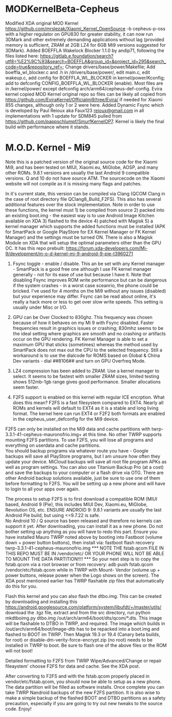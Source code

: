 # MODKernelBeta-Cepheus
Modified XDA original MOD Kernel https://github.com/mrslezak/Xiaomi_Kernel_OpenSource -b cepheus-p-oss with a higher regulator on GPU830 for greater stability, it can now run 3DMark and other extremely demanding applications without lag (provided memory is sufficient, ZRAM at 2GB LZ4 for 6GB Mi9 versions suggested for 3DMark).  Added BOEFFLA Wakelock Blocker 1.1.0 by andip71, following the files listed here: https://gitlab.e.foundation/search?utf8=%E2%9C%93&search=BOEFFLA&group_id=&project_id=295&search_code=true&repository_ref=; Change drivers/base/power/Makefile; Add boeffla_wl_blocker.c and .h in /drivers/base/power/, edit main.c, edit wakeup.c, add config for BOEFFLA_WL_BLOCKER in kernel/power/Kconfig; add to defconfig CONFIG_BOEFFLA_WL_BLOCKER (enable).  Most files are in /kernel/power/ except defconfig arch/arm64/cepheus-def-config.  Evira kernel copied MOD Kernel original repo so files can be likely all copied from https://github.com/EviraKernel/Officialmi9/tree/Evira/ if needed for Xiaomi 855 changes, although only 1 or 2 were here.  Added Dynamic Fsync which is developed by Paul Reioux aka Faux123 <reioux@gmail.com> in all implementations with 1 update for SDM845 pulled from https://github.com/pappschlumpf/SmurfKernelOP7.  Kernel is likely the final build with performance where it stands.

M.O.D. Kernel - Mi9
==========================

Note this is a patched version of the original source code for the Xiaomi Mi9, and has been tested on MIUI, Xiaomi.eu, MiGlobe,
AOSP, and many other ROMs.  9.8.1 versions are usually the last Android 9 compatible versions.  Q and 10 do not have source ATM.
The sourcecode on the Xiaomi website will not compile as it is missing many flags and patches.

In it's current state, this version can be compiled via Clang (QCOM Clang in the case of root directory file QClang8_Build_F2FS).
This also has several additional features over the stock implementation.  Note in order to use these functions, the kernel must 1)
be compiled from source 2) packed into an existing boot.img - the easiest way is to use Android Image Kitchen available on XDA
3) flashed to the device 4) patched with Magisk 5) a kernel manager which supports the added functions must be installed 
(APK for SmartPack or Google PlayStore for EX Kernel Manager or FK Kernel Manager) and the settings must be turned ON. There is
also a Magisk Module on XDA that will setup the optimal parameters other than the GPU OC.  It has this repo prebuilt:
https://forum.xda-developers.com/Mi-9/development/m-o-d-kernel-mi-9-android-9-pie-t3960271

1) Fsync toggle - enable / disable.  This an be set with any Kernel manager - SmartPack is a good free one although I use
FK kernel manager generally - not for its ease of use but because I have it.  Note that disabling Fsync improves ROM write 
performance but can be dangerous if the system crashes - in a worst case sceanrio, the phone could be bricked.  I've used 
for 4 months on the Mi9 without any issues (disabled) but your experience may differ.  Fsync can be read about online, it's 
really a hack more or less to get over slow write speeds.  This setting is usually under Misc or I/O.

2) GPU can be Over Clocked to 830ghz.  This frequency was chosen because of how it behaves on my Mi 9 with Fsync disabled.
Faster frequencies result in graphics issues or crashing; 830mhz seems to be the ideal setting where graphics are smooth
and no crashing or artifacts occur on the GPU rendering.  FK Kernel Manager is able to set a maximum GPU that sticks (sometimes)
whereas the method used by SmartPack does not max out the CPU to the selected frequency.  Still a workaround is to use
the dialcode for ROMS based on Global & China Dev variants - dial *#*#8106#*#* and turn on GPU Overfreq Mode.

3) LZ4 compression has been added to ZRAM.  Use a kernel manager to select.  It seems to be fastest with smaller ZRAM sizes,
limited testing shows 512mb-1gb range gives good performance.  Smaller allocations seem faster.

4) F2FS support is enabled on this kernel with regular ICE encrption.  What does this mean?  F2FS is a fast filesystem compared 
to EXT4.  Nearly all ROMs and kernels will default to EXT4 as it is a stable and long living format.  The kernel here can run EXT4
or F2F2 both formats are enabled in the cepheus_user_defconfig for the Mi9 device.

F2FS can only be installed on the Mi9 data and cache partitions with twrp-3.3.1-41-cepheus-mauronofrio.img+ at this time.  No other 
TWRP supports mounting F2FS partitions.  To use F2FS, you will lose all programs and everything on userdata and cache partitions.  
You should backup programs via whatever route you have - Google backups will save all PlayStore programs, but I am unsure how often
they update your device.  MiCloud backups will save all root file program APKs as well as program settings.  You can also use 
Titanium Backup Pro (at a cost) and save the backups to your computer or a flash drive via OTG.  There are other Android backup 
solutions available, just be sure to use one of them before formatting to F2FS.  You will be setting up a new phone and will
have to login to all your apps over again.  

The process to setup F2FS is to first download a compatible ROM (MIUI based, Android 9 (Pie), this includes MIUI Dev, Xiaomi.eu, 
MiGlobe, Revolution OS, etc. ENSURE ANDROID 9: 9.8.1 variants are usually the last Android Pie build, but using <=9.7.22 is safe.  
No Android 10 / Q source has been released and therefore no kernels can support it yet.  After downloading, you can install it as
a new phone.  Do not bother setting up anything as you will have to redo this part. Ensure you have installed Mauro TWRP noted above
by booting into Fastboot (volume down + power button buttons), then install via: fastboot flash recovery 
twrp-3.3.1-41-cepheus-mauronofrio.img *** NOTE THE fstab.qcom FILE IN THIS REPO MUST BE IN /vendor/etc/ OR YOUR PHONE WILL NOT BE 
ABLE TO MOUNT THE DATA PARTITION!!!! *** So your next step is to copy the fstab.qcom via a root browser or from recovery:
adb push fstab.qcom /vendor/etc/fstab.qcom while in TWRP with Mount- Vendor (volume up + power buttons, release power when the Logo 
shows on the screen).  The XDA post mentioned earlier has TWRP flashable zip files that automatically do this for you.

Flash this kernel and you can also flash the dtbo.img.  This can be created by downloading and installing this
https://android.googlesource.com/platform/system/libufdt/+/master/utils/ download the .tgz file, extract and from the src directory,
run python mkdtboimg.py dtbo.img /out/arch/arm64/boot/dts/qcom/*.dts.  This image will be flashable to DTBO in TWRP, and required.
The image which builds in /out/arch/arm64/boot/Image-dtb has to be repacked into a boot.img and flashed to BOOT im TWRP.  Then
Magisk 19.3 or 19.4 (Canary beta builds, for root) or disable-dm-verity-force-encrypt.zip (no root) needs to be installed in TWRP to 
boot.  Be sure to flash one of the above files or the ROM will not boot!

Detailed formatting to F2FS from TWRP Wipe/Advanced/Change or repair fileaystem' choose F2FS for data and cache.  See the XDA post.

After converting to F2FS and with the fstab.qcom properly placed in vendor/etc/fstab.qcom, you should now be able to setup as a new
phone.  The data partition will be filled as software installs.  Once complete you can take TWRP Nandroid backups of the new F2FS
partition.  It is also wise to make a simple backup of the flashed BOOT and DTBO partitions as a safety precaution, especially if 
you are going to try out new tweaks to the source code.  Enjoy!
